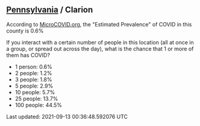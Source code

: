 
## [Pennsylvania](/united-states/pennsylvania) / Clarion

According to [MicroCOVID.org](http://microcovid.org),
the "Estimated Prevalence" of COVID in this county is 0.6%

If you interact with a certain number of people in this location
(all at once in a group, or spread out across the day), what is the chance that
1 or more of them has COVID?

- 1 person: 0.6%
- 2 people: 1.2%
- 3 people: 1.8%
- 5 people: 2.9%
- 10 people: 5.7%
- 25 people: 13.7%
- 100 people: 44.5%

Last updated: 2021-09-13 00:36:48.592076 UTC
